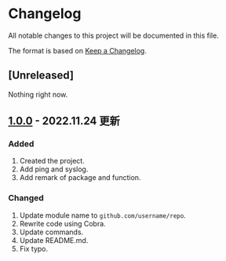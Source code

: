 # Changelog

All notable changes to this project will be documented in this file.

The format is based on [Keep a Changelog](https://keepachangelog.com/en/1.0.0/).

## [Unreleased]

Nothing right now.

## [1.0.0] - 2022.11.24 更新

### Added
1. Created the project.
2. Add ping and syslog.
3. Add remark of package and function.

### Changed
1. Update module name to `github.com/username/repo`.
2. Rewrite code using Cobra.
3. Update commands.
4. Update README.md.
5. Fix typo.

[1.0.0]: https://github.com/a76yyyy/HustWebAuth/releases/tag/v1.0.0
